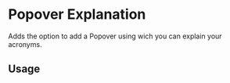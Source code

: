 # Popover Explanation

Adds the option to add a Popover using wich you can explain your acronyms.

## Usage

<!-- TODO: Describe usage -->

<!-- ignore-after -->
